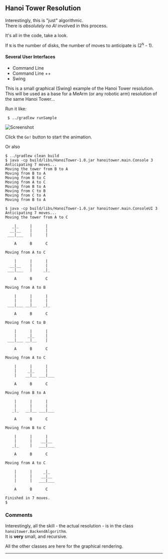 ## Hanoi Tower Resolution
Interestingly, this is "just" algorithmic.  
There is _absolutely no AI_ involved in this process. 

It's all in the code, take a look.  

If `N` is the number of disks, the number of moves to anticipate is
(2<sup><small>N</small></sup> - 1).

#### Several User Interfaces
- Command Line
- Command Line ++
- Swing

This is a small graphical (Swing) example of the Hanoi Tower resolution.
This will be used as a base for a MeArm (or any robotic arm) resolution of the same Hanoi Tower...

Run it like:
```
 $ ../gradlew runSample
```

![Screenshot](./screenshot.png)

Click the `Go!` button to start the animation.

Or also
```
$ ../gradlew clean build
$ java -cp build/libs/HanoiTower-1.0.jar hanoitower.main.Console 3
Anticipating 7 moves...
Moving the tower from B to A
Moving from B to A
Moving from B to C
Moving from A to C
Moving from B to A
Moving from C to B
Moving from C to A
Moving from B to A

$ java -cp build/libs/HanoiTower-1.0.jar hanoitower.main.ConsoleUI 3
Anticipating 7 moves...
Moving the tower from A to C

   _|_     |      |
  __|__    |      |
 ___|___   |      |

    A      B      C

Moving from A to C

    |      |      |
  __|__    |      |
 ___|___   |     _|_

    A      B      C

Moving from A to B

    |      |      |
    |      |      |
 ___|___ __|__   _|_

    A      B      C

Moving from C to B

    |      |      |
    |     _|_     |
 ___|___ __|__    |

    A      B      C

Moving from A to C

    |      |      |
    |     _|_     |
    |    __|__ ___|___

    A      B      C

Moving from B to A

    |      |      |
    |      |      |
   _|_   __|__ ___|___

    A      B      C

Moving from B to C

    |      |      |
    |      |    __|__
   _|_     |   ___|___

    A      B      C

Moving from A to C

    |      |     _|_
    |      |    __|__
    |      |   ___|___

    A      B      C

Finished in 7 moves.
$
```

### Comments
Interestingly, all the skill - the actual resolution - is in the class `hanoitower.BackendAlgorithm`.  
It is **very** small, and recursive.

All the other classes are here for the graphical rendering.

---
